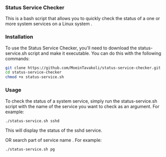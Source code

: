 
### Status Service Checker
This is a bash script that allows you to quickly check the status of a one or more system services on a Linux system .

### Installation
To use the Status Service Checker, you'll need to download the status-service.sh script and make it executable. You can do this with the following commands:

```bash
git clone https://github.com/MoeinTavakoli/status-service-checker.git
cd status-service-checker
chmod +x status-service.sh
```

### Usage
To check the status of a system service, simply run the status-service.sh script with the name of the service you want to check as an argument. For example:

```bash
./status-service.sh sshd
```

This will display the status of the sshd service.


OR search part of service name . For example:

```bash
./status-service.sh pg
```

